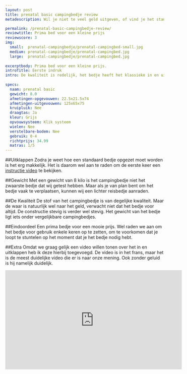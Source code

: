 ```yaml
---
layout: post
title: prenatal basic campingbedje review
metadescription: Wil je niet te veel geld uitgeven, of vind je het standaard campingbedje goed genoeg? Dan is het prenatal campingbedje een prima keuze.

permalink: /prenatal-basic-campingbedje-review/
reviewtitle: Prima bed voor een kleine prijs
reviewscore: 3
img:
  small:  prenatal-campingbedje/prenatal-campingbed-small.jpg
  medium: prenatal-campingbedje/prenatal-campingbed.jpg
  large:  prenatal-campingbedje/prenatal-campingbed.jpg 
  
excerptbody: Prima bed voor een kleine prijs.
introTitle: Eerste indruk
intro: De kwaliteit is redelijk, het bedje heeft het klassieke in en uitklap systeem en voldoet aan de basis vereisten.
       
specs:
  naam: prenatal basic
  gewicht: 8.0
  afmetingen-opgevouwen: 22.5x21.5x74
  afmetingen-uitgevouwen: 125x65x75
  kruipluik: Nee
  draagtas: Ja
  kleur: Grijs
  opvouwsysteem: Klik systeem
  wielen: Nee
  verstelbare-bodem: Nee
  gebruik: 0-4
  richtprijs: 34.99
  matras: 1/5
---
```


##Uitklappen
Zodra je weet hoe een standaard bedje opgezet moet worden is het erg makkelijk. Het is daarom wel aan te raden
om de eerste keer een <a href="#handleiding">instructie video</a> te bekijken.

##Gewicht
Met een gewicht van 8 kilo is het campingbedje niet het zwaarste bedje dat wij getest hebben. Maar als je van plan bent om het bedje vaak te verplaatsen, kunnen wij een lichter reisbedje aanraden.

##De Kwaliteit
De stof van het campingbedje is van degelijke kwaliteit. Maar de waar is natuurlijk wel naar het geld, verwacht niet dat het bedje voor altijd. De constructie stevig is verder wel stevig. Het gewicht van het bedje ligt iets onder vergelijkbare campingbedjes.

##Eindoordeel
Een prima bedje voor een mooie prijs. Wel raden we aan om het bedje voor gebruik enkele keren op te zetten, om te voorkomen dat je loopt te stuntelen op het moment dat je het bedje nodig hebt.

##Extra
<span id="handleiding"></span>
Omdat we graag gelijk een video willen tonen over het in en uitklappen heb ik deze hierbij toegevoegd. De video is in het frans, maar het is de meest duidelijke video die er is naar onze mening. Ook zonder geluid is hij namelijk duidelijk.

<iframe width="560" height="315" src="https://www.youtube.com/embed/QCKT-lzJx5E" frameborder="0" allowfullscreen></iframe>